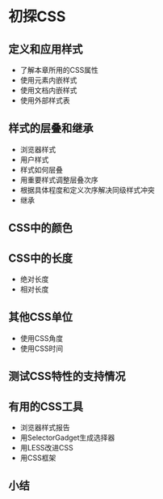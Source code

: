 # 初探CSS
## 定义和应用样式
- 了解本章所用的CSS属性
- 使用元素内嵌样式
- 使用文档内嵌样式
- 使用外部样式表
## 样式的层叠和继承
- 浏览器样式
- 用户样式
- 样式如何层叠
- 用重要样式调整层叠次序
- 根据具体程度和定义次序解决同级样式冲突
- 继承
## CSS中的颜色
## CSS中的长度
- 绝对长度
- 相对长度
## 其他CSS单位
- 使用CSS角度
- 使用CSS时间
## 测试CSS特性的支持情况
## 有用的CSS工具
- 浏览器样式报告
- 用SelectorGadget生成选择器
- 用LESS改进CSS
- 用CSS框架
## 小结